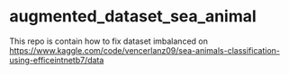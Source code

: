 # augmented_dataset_sea_animal
This repo is contain how to fix dataset imbalanced on https://www.kaggle.com/code/vencerlanz09/sea-animals-classification-using-efficeintnetb7/data
